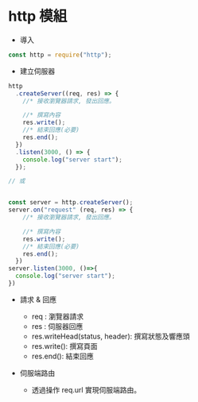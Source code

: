 # http 模組

- 導入

```js
const http = require("http");
```

- 建立伺服器

```js
http
  .createServer((req, res) => {
    //* 接收瀏覽器請求, 發出回應。

    //* 撰寫內容
    res.write();
    //* 結束回應(必要)
    res.end();
  })
  .listen(3000, () => {
    console.log("server start");
  });

// 或


const server = http.createServer();
server.on("request" (req, res) => {
    //* 接收瀏覽器請求, 發出回應。

    //* 撰寫內容
    res.write();
    //* 結束回應(必要)
    res.end();
  })
server.listen(3000, ()=>{
  console.log("server start");
})
```

- 請求 & 回應

  - req : 瀏覽器請求
  - res : 伺服器回應
  - res.writeHead(status, header): 撰寫狀態及響應頭
  - res.write(): 撰寫頁面
  - res.end(): 結束回應

- 伺服端路由

  - 透過操作 req.url 實現伺服端路由。
